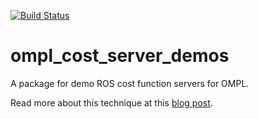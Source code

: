 [![Build Status](https://travis-ci.com/cairo-robotics/ompl_cost_server_demos.svg?branch=master)](https://travis-ci.com/cairo-robotics/ompl_cost_server_demos)

# ompl_cost_server_demos
A package for demo ROS cost function servers for OMPL.

Read more about this technique at this [blog post](https://jack-kawell.com/2019/10/29/custom-cost-function-for-ompl-moveit-through-ros/).
